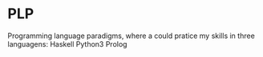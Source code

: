 # PLP
 
 Programming language paradigms, where a could pratice my skills in three languagens:
 Haskell Python3 Prolog
